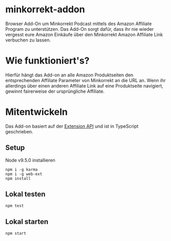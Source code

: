 # minkorrekt-addon
Browser Add-On um Minkorrekt Podcast mittels des Amazon Affiliate Program zu unterstützen. Das Add-On sorgt dafür, dass ihr nie wieder vergesst eure Amazon Einkäufe über den Minkorrekt Amazon Affiliate Link verbuchen zu lassen.

# Wie funktioniert's?
 Hierfür hängt das Add-on an alle Amazon Produktseiten den entsprechenden Affiliate Parameter von Minkorrekt an die URL an. Wenn ihr allerdings über einen anderen Affiliate Link auf eine Produktseite navigiert, gewinnt fairerweise der ursprüngliche Affiliate. 

# Mitentwickeln
Das Add-on basiert auf der [Extension API](https://developer.mozilla.org/de/Add-ons/WebExtensions) und ist in TypeScript geschrieben.

##  Setup
Node v9.5.0 installieren
```
npm i -g karma
npm i -g web-ext
npm install
```
## Lokal testen
```
npm test
```

## Lokal starten
```
npm start
```
